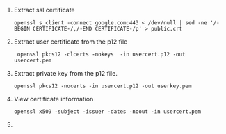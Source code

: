 1. Extract ssl certificate
    ```
    openssl s_client -connect google.com:443 < /dev/null | sed -ne '/-BEGIN CERTIFICATE-/,/-END CERTIFICATE-/p' > public.crt
    ```
2. Extract user certificate from the p12 file
   ```
    openssl pkcs12 -clcerts -nokeys  -in usercert.p12 -out usercert.pem
   ```
3. Extract private key from the p12 file.
   ```
   openssl pkcs12 -nocerts -in usercert.p12 -out userkey.pem
   ```
4. View certificate information
   ```
   openssl x509 -subject -issuer -dates -noout -in usercert.pem
   ```
5. 

